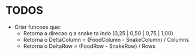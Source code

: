 # TODOS

- Criar funcoes que:
    - Retorna a direcao q a snake ta indo (0,25 | 0,50 | 0,75 | 1,00)
    - Retorna o DeltaColumn = (FoodColumn - SnakeColumn) / Columns
    - Retorna o DeltaRow = (FoodRow - SnakeRow) / Rows





